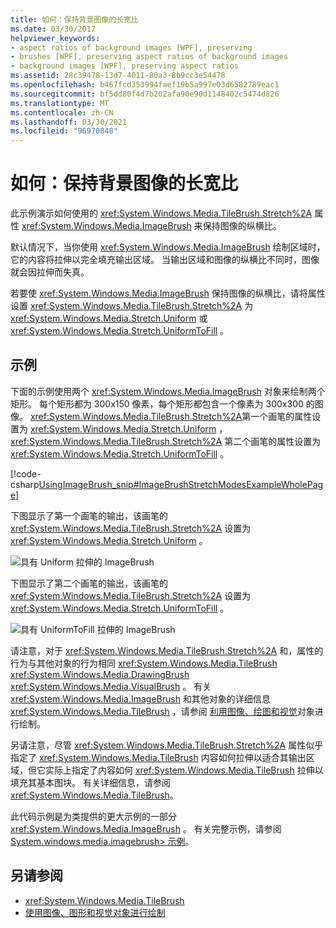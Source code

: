 ```yaml
---
title: 如何：保持背景图像的长宽比
ms.date: 03/30/2017
helpviewer_keywords:
- aspect ratios of background images [WPF], preserving
- brushes [WPF], preserving aspect ratios of background images
- background images [WPF], preserving aspect ratios
ms.assetid: 28c39478-13d7-4011-80a3-8b9cc3e54478
ms.openlocfilehash: b467fcd353994faef19b5a997e03d6582789eac1
ms.sourcegitcommit: bf5dd80f4d7b202afa90e90d1148402c5474d826
ms.translationtype: MT
ms.contentlocale: zh-CN
ms.lasthandoff: 03/30/2021
ms.locfileid: "96970848"
---
```

# <a name="how-to-preserve-the-aspect-ratio-of-an-image-used-as-a-background"></a>如何：保持背景图像的长宽比
此示例演示如何使用的 <xref:System.Windows.Media.TileBrush.Stretch%2A> 属性 <xref:System.Windows.Media.ImageBrush> 来保持图像的纵横比。  
  
 默认情况下，当你使用 <xref:System.Windows.Media.ImageBrush> 绘制区域时，它的内容将拉伸以完全填充输出区域。 当输出区域和图像的纵横比不同时，图像就会因拉伸而失真。  
  
 若要使 <xref:System.Windows.Media.ImageBrush> 保持图像的纵横比，请将属性设置 <xref:System.Windows.Media.TileBrush.Stretch%2A> 为 <xref:System.Windows.Media.Stretch.Uniform> 或 <xref:System.Windows.Media.Stretch.UniformToFill> 。  
  
## <a name="example"></a>示例  
 下面的示例使用两个 <xref:System.Windows.Media.ImageBrush> 对象来绘制两个矩形。 每个矩形都为 300x150 像素，每个矩形都包含一个像素为 300x300 的图像。 <xref:System.Windows.Media.TileBrush.Stretch%2A>第一个画笔的属性设置为 <xref:System.Windows.Media.Stretch.Uniform> ， <xref:System.Windows.Media.TileBrush.Stretch%2A> 第二个画笔的属性设置为 <xref:System.Windows.Media.Stretch.UniformToFill> 。  
  
 [!code-csharp[UsingImageBrush_snip#ImageBrushStretchModesExampleWholePage](~/samples/snippets/csharp/VS_Snippets_Wpf/UsingImageBrush_snip/CSharp/StretchModes.cs#imagebrushstretchmodesexamplewholepage)]  
  
 下图显示了第一个画笔的输出，该画笔的 <xref:System.Windows.Media.TileBrush.Stretch%2A> 设置为 <xref:System.Windows.Media.Stretch.Uniform> 。  
  
 ![具有 Uniform 拉伸的 ImageBrush](./media/graphicsmm-imagebrushuniformstretch.jpg "graphicsmm_ImageBrushUniformStretch")  
  
 下图显示了第二个画笔的输出，该画笔的 <xref:System.Windows.Media.TileBrush.Stretch%2A> 设置为 <xref:System.Windows.Media.Stretch.UniformToFill> 。  
  
 ![具有 UniformToFill 拉伸的 ImageBrush](./media/graphicsmm-imagebrushuniformtofillstretch.jpg "graphicsmm_ImageBrushUniformToFillStretch")  
  
 请注意，对于 <xref:System.Windows.Media.TileBrush.Stretch%2A> 和，属性的行为与其他对象的行为相同 <xref:System.Windows.Media.TileBrush> <xref:System.Windows.Media.DrawingBrush> <xref:System.Windows.Media.VisualBrush> 。 有关 <xref:System.Windows.Media.ImageBrush> 和其他对象的详细信息 <xref:System.Windows.Media.TileBrush> ，请参阅 [利用图像、绘图和视觉](painting-with-images-drawings-and-visuals.md)对象进行绘制。  
  
 另请注意，尽管 <xref:System.Windows.Media.TileBrush.Stretch%2A> 属性似乎指定了 <xref:System.Windows.Media.TileBrush> 内容如何拉伸以适合其输出区域，但它实际上指定了内容如何 <xref:System.Windows.Media.TileBrush> 拉伸以填充其基本图块。 有关详细信息，请参阅 <xref:System.Windows.Media.TileBrush>。  
  
 此代码示例是为类提供的更大示例的一部分 <xref:System.Windows.Media.ImageBrush> 。 有关完整示例，请参阅 [System.windows.media.imagebrush> 示例](https://github.com/Microsoft/WPF-Samples/tree/master/Graphics/ImageBrush)。  
  
## <a name="see-also"></a>另请参阅

- <xref:System.Windows.Media.TileBrush>
- [使用图像、图形和视觉对象进行绘制](painting-with-images-drawings-and-visuals.md)
